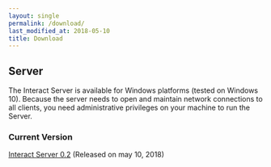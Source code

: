 ```yaml
---
layout: single
permalink: /download/
last_modified_at: 2018-05-10
title: Download
---
```


## Server

The Interact Server is available for Windows platforms (tested on Windows 10). Because the server needs to open and maintain network connections to all clients, you need administrative privileges on your machine to run the Server.

### Current Version

[Interact Server 0.2](https://firebasestorage.googleapis.com/v0/b/mute-interact.appspot.com/o/Server%2FInteract%20Server-0.2.msi?alt=media&token=ebb8eb8f-7de8-4a7b-b0cd-d9687cc15231) (Released on may 10, 2018)